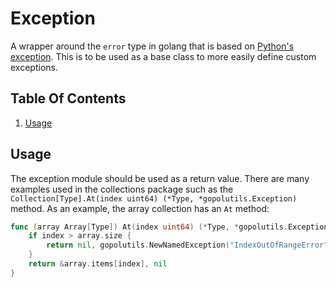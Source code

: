 # Exception
A wrapper around the `error` type in golang that is based on [Python's exception](https://docs.python.org/3/tutorial/errors.html).
This is to be used as a base class to more easily define custom exceptions.

## Table Of Contents
1. [Usage](#usage)

## Usage
The exception module should be used as a return value. There are many examples used in the collections package such as the `Collection[Type].At(index uint64) (*Type, *gopolutils.Exception)` method. As an example, the array collection has an `At` method:
```go
func (array Array[Type]) At(index uint64) (*Type, *gopolutils.Exception) {
	if index > array.size {
		return nil, gopolutils.NewNamedException("IndexOutOfRangeError", fmt.Sprintf("Can not access array of size %d at index %d.", array.size, index))
	}
	return &array.items[index], nil
}
```
